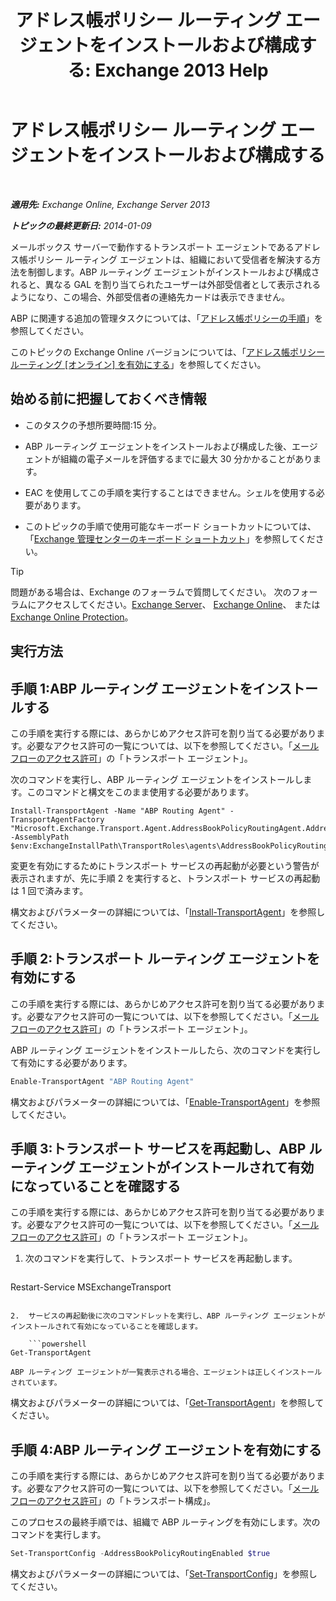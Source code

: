 ﻿---
title: 'アドレス帳ポリシー ルーティング エージェントをインストールおよび構成する: Exchange 2013 Help'
TOCTitle: アドレス帳ポリシー ルーティング エージェントをインストールおよび構成する
ms:assetid: 20e8a43d-4508-4388-a2c9-aa3073593cc2
ms:mtpsurl: https://technet.microsoft.com/ja-jp/library/JJ907308(v=EXCHG.150)
ms:contentKeyID: 51407513
ms.date: 04/24/2018
mtps_version: v=EXCHG.150
ms.translationtype: HT
---

# アドレス帳ポリシー ルーティング エージェントをインストールおよび構成する

 

_**適用先:** Exchange Online, Exchange Server 2013_

_**トピックの最終更新日:** 2014-01-09_

メールボックス サーバーで動作するトランスポート エージェントであるアドレス帳ポリシー ルーティング エージェントは、組織において受信者を解決する方法を制御します。ABP ルーティング エージェントがインストールおよび構成されると、異なる GAL を割り当てられたユーザーは外部受信者として表示されるようになり、この場合、外部受信者の連絡先カードは表示できません。

ABP に関連する追加の管理タスクについては、「[アドレス帳ポリシーの手順](address-book-policy-procedures-exchange-2013-help.md)」を参照してください。

このトピックの Exchange Online バージョンについては、「[アドレス帳ポリシー ルーティング \[オンライン\] を有効にする](https://technet.microsoft.com/ja-jp/library/jj891095\(v=exchg.150\))」を参照してください。

## 始める前に把握しておくべき情報

  - このタスクの予想所要時間:15 分。

  - ABP ルーティング エージェントをインストールおよび構成した後、エージェントが組織の電子メールを評価するまでに最大 30 分かかることがあります。

  - EAC を使用してこの手順を実行することはできません。シェルを使用する必要があります。

  - このトピックの手順で使用可能なキーボード ショートカットについては、「[Exchange 管理センターのキーボード ショートカット](keyboard-shortcuts-in-the-exchange-admin-center-exchange-online-protection-help.md)」を参照してください。


> [!TIP]
> 問題がある場合は、Exchange のフォーラムで質問してください。 次のフォーラムにアクセスしてください。<A href="https://go.microsoft.com/fwlink/p/?linkid=60612">Exchange Server</A>、 <A href="https://go.microsoft.com/fwlink/p/?linkid=267542">Exchange Online</A>、 または <A href="https://go.microsoft.com/fwlink/p/?linkid=285351">Exchange Online Protection</A>。



## 実行方法

## 手順 1:ABP ルーティング エージェントをインストールする

この手順を実行する際には、あらかじめアクセス許可を割り当てる必要があります。必要なアクセス許可の一覧については、以下を参照してください。「[メール フローのアクセス許可](mail-flow-permissions-exchange-2013-help.md)」の「トランスポート エージェント」。

次のコマンドを実行し、ABP ルーティング エージェントをインストールします。このコマンドと構文をこのまま使用する必要があります。

    Install-TransportAgent -Name "ABP Routing Agent" -TransportAgentFactory "Microsoft.Exchange.Transport.Agent.AddressBookPolicyRoutingAgent.AddressBookPolicyRoutingAgentFactory" -AssemblyPath $env:ExchangeInstallPath\TransportRoles\agents\AddressBookPolicyRoutingAgent\Microsoft.Exchange.Transport.Agent.AddressBookPolicyRoutingAgent.dll

変更を有効にするためにトランスポート サービスの再起動が必要という警告が表示されますが、先に手順 2 を実行すると、トランスポート サービスの再起動は 1 回で済みます。

構文およびパラメーターの詳細については、「[Install-TransportAgent](https://technet.microsoft.com/ja-jp/library/aa997998\(v=exchg.150\))」を参照してください。

## 手順 2:トランスポート ルーティング エージェントを有効にする

この手順を実行する際には、あらかじめアクセス許可を割り当てる必要があります。必要なアクセス許可の一覧については、以下を参照してください。「[メール フローのアクセス許可](mail-flow-permissions-exchange-2013-help.md)」の「トランスポート エージェント」。

ABP ルーティング エージェントをインストールしたら、次のコマンドを実行して有効にする必要があります。

```powershell
Enable-TransportAgent "ABP Routing Agent"
```

構文およびパラメーターの詳細については、「[Enable-TransportAgent](https://technet.microsoft.com/ja-jp/library/bb124921\(v=exchg.150\))」を参照してください。

## 手順 3:トランスポート サービスを再起動し、ABP ルーティング エージェントがインストールされて有効になっていることを確認する

この手順を実行する際には、あらかじめアクセス許可を割り当てる必要があります。必要なアクセス許可の一覧については、以下を参照してください。「[メール フローのアクセス許可](mail-flow-permissions-exchange-2013-help.md)」の「トランスポート エージェント」。

1.  次のコマンドを実行して、トランスポート サービスを再起動します。
    
    ```powershell
Restart-Service MSExchangeTransport
```

2.  サービスの再起動後に次のコマンドレットを実行し、ABP ルーティング エージェントがインストールされて有効になっていることを確認します。
    
    ```powershell
Get-TransportAgent
```
    
    ABP ルーティング エージェントが一覧表示される場合、エージェントは正しくインストールされています。

構文およびパラメーターの詳細については、「[Get-TransportAgent](https://technet.microsoft.com/ja-jp/library/bb123536\(v=exchg.150\))」を参照してください。

## 手順 4:ABP ルーティング エージェントを有効にする

この手順を実行する際には、あらかじめアクセス許可を割り当てる必要があります。必要なアクセス許可の一覧については、以下を参照してください。「[メール フローのアクセス許可](mail-flow-permissions-exchange-2013-help.md)」の「トランスポート構成」。

このプロセスの最終手順では、組織で ABP ルーティングを有効にします。次のコマンドを実行します。

```powershell
Set-TransportConfig -AddressBookPolicyRoutingEnabled $true
```

構文およびパラメーターの詳細については、「[Set-TransportConfig](https://technet.microsoft.com/ja-jp/library/bb124151\(v=exchg.150\))」を参照してください。

